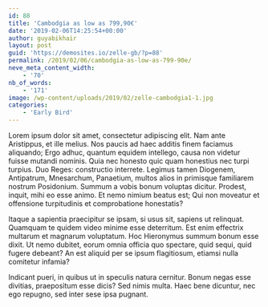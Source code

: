 ```yaml
---
id: 88
title: 'Cambodgia as low as 799,90€'
date: '2019-02-06T14:25:54+00:00'
author: guyabikhair
layout: post
guid: 'https://demosites.io/zelle-gb/?p=88'
permalink: /2019/02/06/cambodgia-as-low-as-799-90e/
neve_meta_content_width:
    - '70'
nb_of_words:
    - '171'
image: /wp-content/uploads/2019/02/zelle-cambodgia1-1.jpg
categories:
    - 'Early Bird'
---
```


Lorem ipsum dolor sit amet, consectetur adipiscing elit. Nam ante Aristippus, et ille melius. Nos paucis ad haec additis finem faciamus aliquando; Ergo adhuc, quantum equidem intellego, causa non videtur fuisse mutandi nominis. Quia nec honesto quic quam honestius nec turpi turpius. Duo Reges: constructio interrete. Legimus tamen Diogenem, Antipatrum, Mnesarchum, Panaetium, multos alios in primisque familiarem nostrum Posidonium. Summum a vobis bonum voluptas dicitur. Prodest, inquit, mihi eo esse animo. Et nemo nimium beatus est; Qui non moveatur et offensione turpitudinis et comprobatione honestatis?

Itaque a sapientia praecipitur se ipsam, si usus sit, sapiens ut relinquat. Quamquam te quidem video minime esse deterritum. Est enim effectrix multarum et magnarum voluptatum. Hoc Hieronymus summum bonum esse dixit. Ut nemo dubitet, eorum omnia officia quo spectare, quid sequi, quid fugere debeant? An est aliquid per se ipsum flagitiosum, etiamsi nulla comitetur infamia?

Indicant pueri, in quibus ut in speculis natura cernitur. Bonum negas esse divitias, praeposìtum esse dicis? Sed nimis multa. Haec bene dicuntur, nec ego repugno, sed inter sese ipsa pugnant.